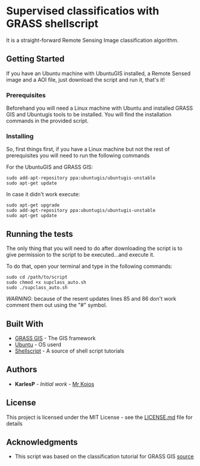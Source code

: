 # Supervised classificatios with GRASS shellscript

It is a straight-forward Remote Sensing Image classification algorithm.

## Getting Started

If you have an Ubuntu machine with UbuntuGIS installed, a Remote Sensed image and a AOI file, just download the script and run it, that's it!

### Prerequisites

Beforehand you will need a Linux machine with Ubuntu and installed GRASS GIS and Ubuntugis tools to be installed. You will find the installation commands in the provided script.

### Installing

So, first things first, if you have a Linux machine but not the rest of prerequisites you will need to run the following commands

For the UbuntuGIS and GRASS GIS:
```
sudo add-apt-repository ppa:ubuntugis/ubuntugis-unstable
sudo apt-get update
```
In case it didn't work execute:

```
sudo apt-get upgrade
sudo add-apt-repository ppa:ubuntugis/ubuntugis-unstable
sudo apt-get update
```

## Running the tests

The only thing that you will need to do after downloading the script is to give permission to the script to be executed...and
execute it. 

To do that, open your terminal and type in the following commands:

```
sudo cd /path/to/script
sudo chmod +x supclass_auto.sh
sudo ./supclass_auto.sh
```
*WARNING*: because of the resent updates lines 85 and 86 don't work comment them out using the "#" symbol.

## Built With

* [GRASS GIS](https://grass.osgeo.org/) - The GIS framework
* [Ubuntu](https://www.ubuntu.com/) - OS userd
* [Shellscript](https://www.shellscript.sh/) - A source of shell script tutorials


## Authors

* **KarlesP** - *Initial work* - [Mr Koios](https://github.com/KarlesP)

## License

This project is licensed under the MIT License - see the [LICENSE.md](LICENSE.md) file for details

## Acknowledgments
* This script was based on the classification tutorial for GRASS GIS [source](https://grasswiki.osgeo.org/wiki/Image_classification)
